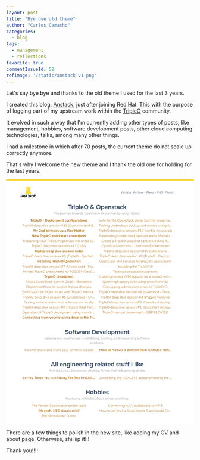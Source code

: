 ```yaml
---
layout: post
title: "Bye bye old theme"
author: "Carlos Camacho"
categories:
  - blog
tags:
  - management
  - reflections
favorite: true
commentIssueId: 58
refimage: '/static/anstack-v1.png'
---
```


Let's say bye bye and thanks to the old theme I used for the last 3 years.

I created this blog, [Anstack](https://www.anstack.com),
just after joining Red Hat. This with the purpose of
logging part of my upstream work within the [TripleO](https://www.tripleo.org)
community.

It evolved in such a way that I'm currently adding other types of posts, like
management, hobbies, software development posts,
other cloud computing technologies, talks, among many other things.

I had a milestone in which after 70 posts, the current theme
do not scale up correctly anymore.

That's why I welcome the new theme and I thank the
old one for holding for the last years.

![](/static/anstack-v1.png)

There are a few things to polish in the new site, like adding my
CV and about page. Otherwise, shiiiiip it!!!

Thank you!!!!
